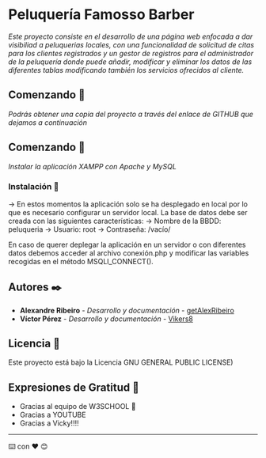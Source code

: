 # Peluquería Famosso Barber

_Este proyecto consiste en el desarrollo de una página web enfocada a dar visibiliad a peluquerias locales, con una funcionalidad de solicitud de citas para los clientes registrados y un gestor de registros para el administrador de la peluquería donde puede añadir, modificar y eliminar los datos de las diferentes tablas modificando también los servicios ofrecidos al cliente._


## Comenzando 🚀

_Podrás obtener una copia del proyecto a través del enlace de GITHUB que dejamos a continuación_


## Comenzando 🚀

_Instalar la aplicación XAMPP con Apache y MySQL_


### Instalación 🔧

-> En estos momentos la aplicación solo se ha desplegado en local por lo que es necesario configurar un servidor 
   local. La base de datos debe ser creada con las siguientes características:
       -> Nombre de la BBDD: peluqueria
       -> Usuario: root
       -> Contraseña: /vacío/

   En caso de querer deplegar la aplicación en un servidor o con diferentes datos debemos acceder al archivo conexión.php
   y modificar las variables recogidas en el método MSQLI_CONNECT().


## Autores ✒️

* **Alexandre Ribeiro** - *Desarrollo y documentación* - [getAlexRibeiro](https://github.com/getAlexRibeiro)
* **Víctor Pérez** - *Desarrollo y documentación* - [Vikers8](https://github.com/Vikers8)

## Licencia 📄

Este proyecto está bajo la Licencia GNU GENERAL PUBLIC LICENSE)


## Expresiones de Gratitud 🎁

* Gracias al equipo de W3SCHOOL 📢
* Gracias a YOUTUBE 
* Gracias a Vicky!!!!

---
⌨️ con ❤️ 😊

